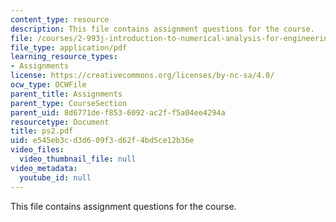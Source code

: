 ```yaml
---
content_type: resource
description: This file contains assignment questions for the course.
file: /courses/2-993j-introduction-to-numerical-analysis-for-engineering-13-002j-spring-2005/e545eb3cd3d609f3d62f4bd5ce12b36e_ps2.pdf
file_type: application/pdf
learning_resource_types:
- Assignments
license: https://creativecommons.org/licenses/by-nc-sa/4.0/
ocw_type: OCWFile
parent_title: Assignments
parent_type: CourseSection
parent_uid: 8d6771de-f853-6092-ac2f-f5a04ee4294a
resourcetype: Document
title: ps2.pdf
uid: e545eb3c-d3d6-09f3-d62f-4bd5ce12b36e
video_files:
  video_thumbnail_file: null
video_metadata:
  youtube_id: null
---
```

This file contains assignment questions for the course.